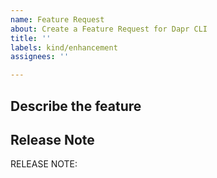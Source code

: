 ```yaml
---
name: Feature Request
about: Create a Feature Request for Dapr CLI
title: ''
labels: kind/enhancement
assignees: ''

---
```

## Describe the feature

## Release Note
<!-- How should this new feature be announced in our release notes? It can be populated later. -->

RELEASE NOTE:
